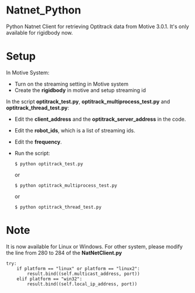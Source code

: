 # Natnet_Python
 Python Natnet Client for retrieving Optitrack data from Motive 3.0.1.
 It's only available for rigidbody now.

# Setup
In Motive System:
* Turn on the streaming setting in Motive system
* Create the **rigidbody** in motive and setup streaming id

In the script **optitrack_test.py**, **optitrack_multiprocess_test.py** and **optitrack_thread_test.py**:
* Edit the **client_address** and the **optitrack_server_address** in the code. 
* Edit the **robot_ids**, which is a list of streaming ids.
* Edit the **frequency**.
* Run the script:

    ```
    $ python optitrack_test.py
    ```
    or
    ```
    $ python optitrack_multiprocess_test.py
    ```
    or
    ```
    $ python optitrack_thread_test.py
    ```

# Note 
It is now available for Linux or Windows. For other system, please modify the line from 280 to 284 of the **NatNetClient.py**

```
try:
    if platform == "linux" or platform == "linux2":
        result.bind((self.multicast_address, port))
    elif platform == "win32":
        result.bind((self.local_ip_address, port))
```